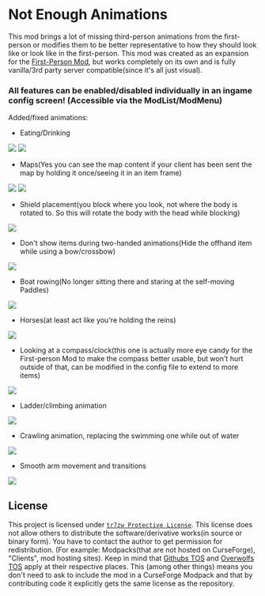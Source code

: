 # Not Enough Animations

This mod brings a lot of missing third-person animations from the first-person or modifies them to be better representative to how they should look like or look like in the first-person. This mod was created as an expansion for the [First-Person Mod](https://www.curseforge.com/minecraft/mc-mods/first-person-model), but works completely on its own and is fully vanilla/3rd party server compatible(since it's all just visual).

### All features can be enabled/disabled individually in an ingame config screen! (Accessible via the ModList/ModMenu)

Added/fixed animations:

- Eating/Drinking

![](https://tr7zw.dev/nea/eating.png)
![](https://tr7zw.dev/nea/drinking.png)

- Maps(Yes you can see the map content if your client has been sent the map by holding it once/seeing it in an item frame)

![](https://tr7zw.dev/nea/maps1.PNG)
![](https://tr7zw.dev/nea/maps2.PNG)

- Shield placement(you block where you look, not where the body is rotated to. So this will rotate the body with the head while blocking)

![](https://tr7zw.dev/nea/shield.png)

- Don't show items during two-handed animations(Hide the offhand item while using a bow/crossbow)

![](https://tr7zw.dev/nea/twoHands.PNG)

- Boat rowing(No longer sitting there and staring at the self-moving Paddles)

![](https://tr7zw.dev/nea/boat.png)

- Horses(at least act like you're holding the reins)

![](https://tr7zw.dev/nea/horse.png)

- Looking at a compass/clock(this one is actually more eye candy for the First-person Mod to make the compass better usable, but won't hurt outside of that, can be modified in the config file to extend to more items)

![](https://tr7zw.dev/nea/compass.PNG)

- Ladder/climbing animation

![](https://tr7zw.dev/nea/ladder.gif)

- Crawling animation, replacing the swimming one while out of water

![](https://tr7zw.dev/nea/crawling.gif)

- Smooth arm movement and transitions

![](https://tr7zw.dev/nea/smootharms.gif)

## License

This project is licensed under [``tr7zw Protective License``](LICENSE).
This license does not allow others to distribute the software/derivative works(in source or binary form).
You have to contact the author to get permission for redistribution. (For example: Modpacks(that are not hosted on CurseForge), "Clients", mod hosting sites).
Keep in mind that [Githubs TOS](https://docs.github.com/en/github/site-policy/github-terms-of-service#d-user-generated-content) and [Overwolfs TOS](https://www.overwolf.com/legal/terms/) apply at their respective places. This (among other things) means you don't need to ask to include the mod in a CurseForge Modpack and that by contributing code it explicitly gets the same license as the repository.
